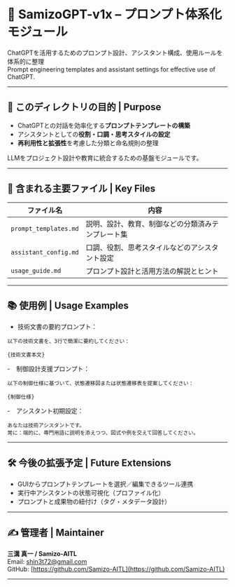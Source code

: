 # 🧠 SamizoGPT-v1x – プロンプト体系化モジュール

ChatGPTを活用するためのプロンプト設計、アシスタント構成、使用ルールを体系的に整理  
Prompt engineering templates and assistant settings for effective use of ChatGPT.

---

## 🎯 このディレクトリの目的 | Purpose

- ChatGPTとの対話を効率化する**プロンプトテンプレートの構築**
- アシスタントとしての**役割・口調・思考スタイルの設定**
- **再利用性と拡張性**を考慮した分類と命名規則の整理

LLMをプロジェクト設計や教育に統合するための基盤モジュールです。

---

## 📄 含まれる主要ファイル | Key Files

| ファイル名 | 内容 |
|------------|------|
| `prompt_templates.md` | 説明、設計、教育、制御などの分類済みテンプレート集 |
| `assistant_config.md` | 口調、役割、思考スタイルなどのアシスタント設定 |
| `usage_guide.md` | プロンプト設計と活用方法の解説とヒント |

---

## 📚 使用例 | Usage Examples

- 技術文書の要約プロンプト：
```plaintext
以下の技術文書を、3行で簡潔に要約してください：

{技術文書本文}
```

-　制御設計支援プロンプト：
```plaintext
以下の制御仕様に基づいて、状態遷移図または状態遷移表を提案してください：

{制御仕様}
```

-　アシスタント初期設定：
```plaintext
あなたは技術アシスタントです。
常に：端的に、専門用語に説明を添えつつ、図式や例を交えて回答してください。
```

---

## 🛠 今後の拡張予定 | Future Extensions

- GUIからプロンプトテンプレートを選択／編集できるツール連携  
- 実行中アシスタントの状態可視化（プロファイル化）  
- プロンプトと成果物の紐付け（タグ・メタデータ設計）

---

## ✍ 管理者 | Maintainer

**三溝 真一 / Samizo-AITL**  
Email: [shin3t72@gmail.com](mailto:shin3t72@gmail.com)  
GitHub: [https://github.com/Samizo-AITL](https://github.com/Samizo-AITL)

---
